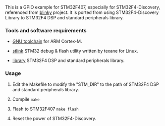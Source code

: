 This is a GPIO example for STM32F407, especially for 
STM32F4-Discovery, referenced from 
[blinky](https://github.com/Malkavian/tuts/tree/master/stm/blinky) 
project.  It is ported from using STM32F4-Discovery Library to 
STM32F4 DSP and standard peripherals library.

### Tools and software requirements ###

* [GNU toolchain](https://launchpad.net/gcc-arm-embedded)
  for ARM Cortex-M.

* [stlink](https://github.com/texane/stlink) STM32 debug & flash 
  utility written by texane for Linux.

* [library](http://www.st.com/web/catalog/tools/FM147/CL1794/SC961/SS1743/PF257901) STM32F4 DSP and standard peripherals library.

### Usage ###

1. Edit the Makefile to modify the "STM\_DIR" to the path of STM32F4 
   DSP and standard peripherals library.

2. Compile ``` make ```

3. Flash to STM32F407 ``` make flash ```

4. Reset the power of STM32F4-Discovery.
